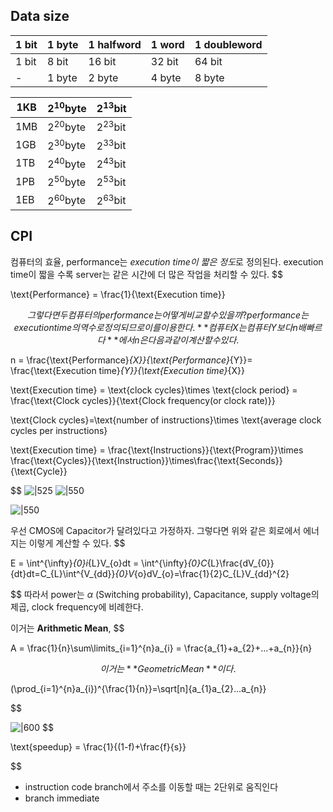 ## Data size

| 1 bit | 1 byte | 1 halfword | 1 word | 1 doubleword |
| ----- | ------ | ---------- | ------ | ------------ |
| 1 bit | 8 bit  | 16 bit     | 32 bit | 64 bit       |
| -     | 1 byte | 2 byte     | 4 byte | 8 byte       |

| 1KB | $2^{10}$byte | $2^{13}$bit |
| --- | ------------ | ----------- |
| 1MB | $2^{20}$byte | $2^{23}$bit |
| 1GB | $2^{30}$byte | $2^{33}$bit |
| 1TB | $2^{40}$byte | $2^{43}$bit |
| 1PB | $2^{50}$byte | $2^{53}$bit |
| 1EB | $2^{60}$byte | $2^{63}$bit |

## CPI

컴퓨터의 효율, performance는 *execution time이 짧은 정도*로 정의된다. execution time이 짧을 수록 server는 같은 시간에 더 많은 작업을 처리할 수 있다.
$$

\text{Performance} = \frac{1}{\text{Execution time}}

$$
그렇다면 두 컴퓨터의 performance는 어떻게 비교할 수 있을까? performance는 execution time의 역수로 정의되므로 이를 이용한다. **컴퓨터 X는 컴퓨터 Y보다 n배 빠르다**에서 n은 다음과 같이 계산할 수 있다.
$$

n = \frac{\text{Performance}_{X}}{\text{Performance}_{Y}}= \frac{\text{Execution time}_{Y}}{\text{Execution time}_{X}}

$$
$$

\text{Execution time} = \text{clock cycles}\times \text{clock period} = \frac{\text{Clock cycles}}{\text{Clock frequency(or clock rate)}}

$$
$$

\text{Clock cycles}=\text{number of instructions}\times \text{average clock cycles per instructions}

$$
$$

\text{Execution time} = \frac{\text{Instructions}}{\text{Program}}\times \frac{\text{Cycles}}{\text{Instruction}}\times\frac{\text{Seconds}}{\text{Cycle}}

$$
![|525](https://i.imgur.com/kJ2LVUq.png)
![|550](https://i.imgur.com/vw2G9x3.png)

![|550](https://i.imgur.com/tjhVKBd.png)

우선 CMOS에 Capacitor가 달려있다고 가정하자. 그렇다면 위와 같은 회로에서 에너지는 이렇게 계산할 수 있다. 
$$

E = \int^{\infty}_{0}i_{L}V_{o}dt = \int^{\infty}_{0}C_{L}\frac{dV_{0}}{dt}dt=C_{L}\int^{V_{dd}}_{0}V_{o}dV_{o}=\frac{1}{2}C_{L}V_{dd}^{2}

$$
따라서 power는 $\alpha$ (Switching probability), Capacitance, supply voltage의 제곱, clock frequency에 비례한다.

이거는 **Arithmetic Mean**,
$$

A = \frac{1}{n}\sum\limits_{i=1}^{n}a_{i} = \frac{a_{1}+a_{2}+...+a_{n}}{n}

$$
이거는 **Geometric Mean**이다.
$$

(\prod_{i=1}^{n}a_{i})^{\frac{1}{n}}=\sqrt[n]{a_{1}a_{2}...a_{n}}

$$

![|600](https://i.imgur.com/kRXHjnU.png)
$$

\text{speedup} = \frac{1}{(1-f)+\frac{f}{s}}

$$
- instruction code
branch에서 주소를 이동할 때는 2단위로 움직인다
- branch immediate